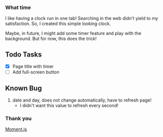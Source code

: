 



### What time ###
I like having a clock run in one tab! Searching in the web didn't yield to my satisfaction. So, I created this simple looking clock.  

Maybe, in future, I might add some timer feature and play with the background. But for now, this does the trick!

## Todo Tasks ##
+ [X] Page title with timer
+ [ ] Add full-screen button

## Known Bug ##
1. date and day, does not change automatically, have to refresh page!
    + I didn't want this value to refresh every second!



### Thank you ###
[Moment.js](C:\Users\Rabin\Desktop\whatTime\index.html)
